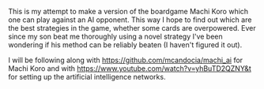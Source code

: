 This is my attempt to make a version of the boardgame Machi Koro
which one can play against an AI opponent.
This way I hope to find out which are the best strategies in the game, 
whether some cards are overpowered. 
Ever since my son beat me thoroughly using a novel strategy I've been 
wondering if his method can be reliably beaten (I haven't figured it out).

I will be following along with https://github.com/mcandocia/machi_ai for 
Machi Koro and with https://www.youtube.com/watch?v=yhBuTD2QZNY&t for 
setting up the artificial intelligence networks.  